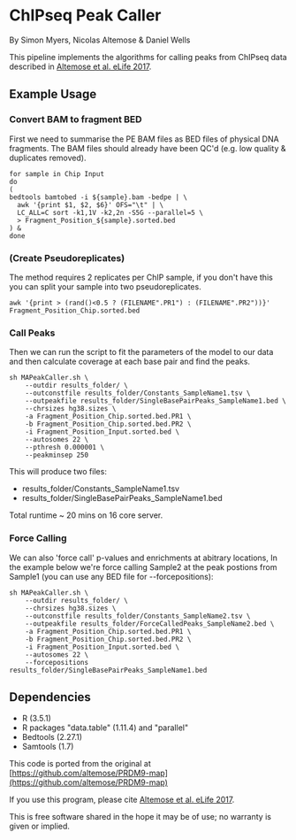 # ChIPseq Peak Caller

By Simon Myers, Nicolas Altemose & Daniel Wells

This pipeline implements the algorithms for calling peaks from ChIPseq data described in [Altemose et al. eLife 2017](https://elifesciences.org/articles/28383).

## Example Usage
### Convert BAM to fragment BED
First we need to summarise the PE BAM files as BED files of physical DNA fragments.
The BAM files should already have been QC'd (e.g. low quality & duplicates removed).
```{bash}
for sample in Chip Input
do
(
bedtools bamtobed -i ${sample}.bam -bedpe | \
  awk '{print $1, $2, $6}' OFS="\t" | \
  LC_ALL=C sort -k1,1V -k2,2n -S5G --parallel=5 \
  > Fragment_Position_${sample}.sorted.bed
) &
done
```

### (Create Pseudoreplicates)
The method requires 2 replicates per ChIP sample, if you don't have this you can split your sample into two pseudoreplicates.
```{bash}
awk '{print > (rand()<0.5 ? (FILENAME".PR1") : (FILENAME".PR2"))}' Fragment_Position_Chip.sorted.bed
```

### Call Peaks
Then we can run the script to fit the parameters of the model to our data and then calculate coverage at each base pair and find the peaks.
```{bash}
sh MAPeakCaller.sh \
	--outdir results_folder/ \
	--outconstfile results_folder/Constants_SampleName1.tsv \
	--outpeakfile results_folder/SingleBasePairPeaks_SampleName1.bed \
	--chrsizes hg38.sizes \
	-a Fragment_Position_Chip.sorted.bed.PR1 \
	-b Fragment_Position_Chip.sorted.bed.PR2 \
	-i Fragment_Position_Input.sorted.bed \
	--autosomes 22 \
	--pthresh 0.000001 \
	--peakminsep 250
```

This will produce two files:
 - results_folder/Constants_SampleName1.tsv
 - results_folder/SingleBasePairPeaks_SampleName1.bed

Total runtime ~ 20 mins on 16 core server.


### Force Calling
We can also 'force call' p-values and enrichments at abitrary locations,
In the example below we're force calling Sample2 at the peak 
postions from Sample1 (you can use any BED file for --forcepositions):

```
sh MAPeakCaller.sh \
	--outdir results_folder/ \
	--chrsizes hg38.sizes \
	--outconstfile results_folder/Constants_SampleName2.tsv \
	--outpeakfile results_folder/ForceCalledPeaks_SampleName2.bed \
	-a Fragment_Position_Chip.sorted.bed.PR1 \
	-b Fragment_Position_Chip.sorted.bed.PR2 \
	-i Fragment_Position_Input.sorted.bed \
	--autosomes 22 \
	--forcepositions results_folder/SingleBasePairPeaks_SampleName1.bed

```

## Dependencies
- R (3.5.1)
- R packages "data.table" (1.11.4) and "parallel"
- Bedtools (2.27.1)
- Samtools (1.7)

This code is ported from the original at [https://github.com/altemose/PRDM9-map](https://github.com/altemose/PRDM9-map)

If you use this program, please cite [Altemose et al. eLife 2017](https://elifesciences.org/articles/28383).

This is free software shared in the hope it may be of use; no warranty is given or implied.
